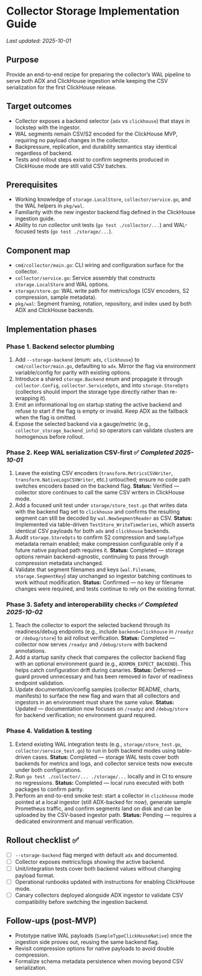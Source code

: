 # Collector Storage Implementation Guide

_Last updated: 2025-10-01_

## Purpose

Provide an end-to-end recipe for preparing the collector’s WAL pipeline to serve both ADX and ClickHouse ingestion while keeping the CSV serialization for the first ClickHouse release.

## Target outcomes

- Collector exposes a backend selector (`adx` vs `clickhouse`) that stays in lockstep with the ingestor.
- WAL segments remain CSV/S2 encoded for the ClickHouse MVP, requiring no payload changes in the collector.
- Backpressure, replication, and durability semantics stay identical regardless of backend.
- Tests and rollout steps exist to confirm segments produced in ClickHouse mode are still valid CSV batches.

## Prerequisites

- Working knowledge of `storage.LocalStore`, `collector/service.go`, and the WAL helpers in `pkg/wal`.
- Familiarity with the new ingestor backend flag defined in the ClickHouse ingestion guide.
- Ability to run collector unit tests (`go test ./collector/...`) and WAL-focused tests (`go test ./storage/...`).

## Component map

- `cmd/collector/main.go`: CLI wiring and configuration surface for the collector.
- `collector/service.go`: Service assembly that constructs `storage.LocalStore` and WAL options.
- `storage/store.go`: WAL write path for metrics/logs (CSV encoders, S2 compression, sample metadata).
- `pkg/wal`: Segment framing, rotation, repository, and index used by both ADX and ClickHouse backends.

## Implementation phases

### Phase 1. Backend selector plumbing

1. Add `--storage-backend` (enum: `adx`, `clickhouse`) to `cmd/collector/main.go`, defaulting to `adx`. Mirror the flag via environment variable/config for parity with existing options.
2. Introduce a shared `storage.Backend` enum and propagate it through `collector.Config`, `collector.ServiceOpts`, and into `storage.StoreOpts` (collectors should import the storage type directly rather than re-wrapping it).
3. Emit an informational log on startup stating the active backend and refuse to start if the flag is empty or invalid. Keep ADX as the fallback when the flag is omitted.
4. Expose the selected backend via a gauge/metric (e.g., `collector_storage_backend_info`) so operators can validate clusters are homogenous before rollout.

### Phase 2. Keep WAL serialization CSV-first ✅ _Completed 2025-10-01_

1. Leave the existing CSV encoders (`transform.MetricsCSVWriter`, `transform.NativeLogsCSVWriter`, etc.) untouched; ensure no code path switches encoders based on the backend flag. **Status:** Verified — collector store continues to call the same CSV writers in ClickHouse mode.
2. Add a focused unit test under `storage/store_test.go` that writes data with the backend flag set to `clickhouse` and confirms the resulting segment can still be decoded by `wal.NewSegmentReader` as CSV. **Status:** Implemented via table-driven `TestStore_WriteTimeSeries`, which asserts identical CSV payloads for both `adx` and `clickhouse` backends.
3. Audit `storage.StoreOpts` to confirm S2 compression and `SampleType` metadata remain enabled; make compression configurable only if a future native payload path requires it. **Status:** Completed — storage options remain backend-agnostic, continuing to pass through compression metadata unchanged.
4. Validate that segment filenames and keys (`wal.Filename`, `storage.SegmentKey`) stay unchanged so ingestor batching continues to work without modification. **Status:** Confirmed — no key or filename changes were required, and tests continue to rely on the existing format.

### Phase 3. Safety and interoperability checks ✅ _Completed 2025-10-02_

1. Teach the collector to export the selected backend through its readiness/debug endpoints (e.g., include `backend=clickhouse` in `/readyz` or `/debug/store`) to aid rollout verification. **Status:** Completed — collector now serves `/readyz` and `/debug/store` with backend annotations.
2. Add a startup sanity check that compares the collector backend flag with an optional environment guard (e.g., `ADXMON_EXPECT_BACKEND`). This helps catch configuration drift during canaries. **Status:** Deferred — guard proved unnecessary and has been removed in favor of readiness endpoint validation.
3. Update documentation/config samples (collector README, charts, manifests) to surface the new flag and warn that all collectors and ingestors in an environment must share the same value. **Status:** Updated — documentation now focuses on `/readyz` and `/debug/store` for backend verification; no environment guard required.

### Phase 4. Validation & testing

1. Extend existing WAL integration tests (e.g., `storage/store_test.go`, `collector/service_test.go`) to run in both backend modes using table-driven cases. **Status:** Completed — storage WAL tests cover both backends for metrics and logs, and collector service tests now execute under both configurations.
2. Run `go test ./collector/... ./storage/...` locally and in CI to ensure no regressions. **Status:** Completed — local runs executed with both packages to confirm parity.
3. Perform an end-to-end smoke test: start a collector in `clickhouse` mode pointed at a local ingestor (still ADX-backed for now), generate sample Prometheus traffic, and confirm segments land on disk and can be uploaded by the CSV-based ingestor path. **Status:** Pending — requires a dedicated environment and manual verification.

## Rollout checklist ✅

- [ ] `--storage-backend` flag merged with default `adx` and documented.
- [ ] Collector exposes metrics/logs showing the active backend.
- [ ] Unit/integration tests cover both backend values without changing payload format.
- [ ] Operational runbooks updated with instructions for enabling ClickHouse mode.
- [ ] Canary collectors deployed alongside ADX ingestor to validate CSV compatibility before switching the ingestion backend.

## Follow-ups (post-MVP)

- Prototype native WAL payloads (`SampleTypeClickHouseNative`) once the ingestion side proves out, reusing the same backend flag.
- Revisit compression options for native payloads to avoid double compression.
- Formalize schema metadata persistence when moving beyond CSV serialization.
